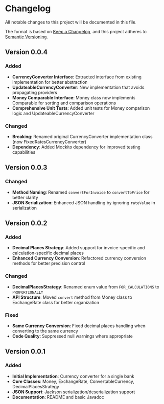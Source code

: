 # Changelog

All notable changes to this project will be documented in this file.

The format is based on [Keep a Changelog](https://keepachangelog.com/en/1.0.0/),
and this project adheres to [Semantic Versioning](https://semver.org/spec/v2.0.0.html).

## Version 0.0.4

### Added
- **CurrencyConverter Interface**: Extracted interface from existing implementation for better abstraction
- **UpdateableCurrencyConverter**: New implementation that avoids propagating providers
- **Money Comparable Interface**: Money class now implements Comparable for sorting and comparison operations
- **Comprehensive Unit Tests**: Added unit tests for Money comparison logic and UpdateableCurrencyConverter

### Changed
- **Breaking**: Renamed original CurrencyConverter implementation class (now FixedRatesCurrencyConverter)
- **Dependency**: Added Mockito dependency for improved testing capabilities

## Version 0.0.3

### Changed
- **Method Naming**: Renamed `convertForInvoice` to `convertToPrice` for better clarity
- **JSON Serialization**: Enhanced JSON handling by ignoring `rateValue` in serialization

## Version 0.0.2

### Added
- **Decimal Places Strategy**: Added support for invoice-specific and calculation-specific decimal places
- **Enhanced Currency Conversion**: Refactored currency conversion methods for better precision control

### Changed
- **DecimalPlacesStrategy**: Renamed enum value from `FOR_CALCULATIONS` to `PROPORTIONALLY`
- **API Structure**: Moved `convert` method from Money class to ExchangeRate class for better organization

### Fixed
- **Same Currency Conversion**: Fixed decimal places handling when converting to the same currency
- **Code Quality**: Suppressed null warnings where appropriate

## Version 0.0.1

### Added
- **Initial Implementation**: Currency converter for a single bank
- **Core Classes**: Money, ExchangeRate, ConvertableCurrency, DecimalPlacesStrategy
- **JSON Support**: Jackson serialization/deserialization support
- **Documentation**: README and basic Javadoc